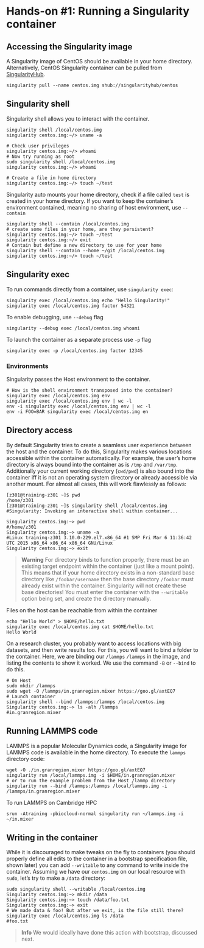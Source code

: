 # Hands-on #1: Running a Singularity container
## Accessing the Singularity image
A Singularity image of CentOS should be available in your home directory.
Alternatively, CentOS Singularity container can be pulled
from [SingularityHub](https://singularity-hub.org).
```
singularity pull --name centos.img shub://singularityhub/centos
```

## Singularity shell
Singularity shell allows you to interact with the container.

```shell
singularity shell /local/centos.img
singularity centos.img:~/> uname -a

# Check user privileges
singularity centos.img:~/> whoami
# Now try running as root
sudo singularity shell /local/centos.img
singularity centos.img:~/> whoami

# Create a file in home directory
singularity centos.img:~/> touch ~/test
```
Singularity auto mounts your home directory, check if a file called `test` is
created in your home directory. If you want to keep the container’s environment
contained, meaning no sharing of host environment, use `--contain`

```shell
singularity shell --contain /local/centos.img
# create some files in your home, are they persistent?
singularity centos.img:~/> touch ~/test
singularity centos.img:~/> exit
# Contain but define a new directory to use for your home
singularity shell --contain --home ~/git /local/centos.img
singularity centos.img:~/> touch ~/test
```

## Singularity exec
To run commands directly from a container, use `singularity exec`:
```
singularity exec /local/centos.img echo "Hello Singularity!"
singularity exec /local/centos.img factor 54321
```

To enable debugging, use `--debug` flag
```
singularity --debug exec /local/centos.img whoami
```
To launch the container as a separate process use `-p` flag
```
singularity exec -p /local/centos.img factor 12345
```

### Environments
Singularity passes the Host environment to the container.

```shell
# How is the shell environment transposed into the container?
singularity exec /local/centos.img env
singularity exec /local/centos.img env | wc -l
env -i singularity exec /local/centos.img env | wc -l
env -i FOO=BAR singularity exec /local/centos.img en
```

## Directory access
By default Singularity tries to create a seamless user experience between the host and the container. To do this, Singularity makes various locations accessible within the container automatically. For example, the user’s home directory is always bound into the container as is `/tmp` and `/var/tmp`. Additionally your current working directory (`cwd/pwd`) is also bound into the container iff it is not an operating system directory or already accessible via another mount. For almost all cases, this will work flawlessly as follows:

```shell
[z301@training-z301 ~]$ pwd
/home/z301
[z301@training-z301 ~]$ singularity shell /local/centos.img
#Singularity: Invoking an interactive shell within container...

Singularity centos.img:~> pwd
#/home/z301
Singularity centos.img:~> uname -a
#Linux training-z301 3.10.0-229.el7.x86_64 #1 SMP Fri Mar 6 11:36:42 UTC 2015 x86_64 x86_64 x86_64 GNU/Linux
Singularity centos.img:~> exit
```

> **Warning**
For directory binds to function properly, there must be an existing target endpoint within the container (just like a mount point). This means that if your home directory exists in a non-standard base directory like `/foobar/username` then the base directory `/foobar` must already exist within the container.
Singularity will not create these base directories! You must enter the container with the `--writable` option being set, and create the directory manually.


Files on the host can be reachable from within the container

```shell
echo "Hello World" > $HOME/hello.txt
singularity exec /local/centos.img cat $HOME/hello.txt
Hello World
```

On a research cluster, you probably want to access locations with big datasets, and then write results too. For this, you will want to bind a folder to the container. Here, we are binding our `/lammps` `/lammps` in the image, and listing the contents to show it worked. We use the command `-B` or `--bind` to do this.

```shell
# On Host
sudo mkdir /lammps
sudo wget -O /lammps/in.granregion.mixer https://goo.gl/axtEQ7
# Launch container
singularity shell --bind /lammps:/lammps /local/centos.img
Singularity centos.img:~> ls -alh /lammps
#in.granregion.mixer
```

## Running LAMMPS code
LAMMPS is a popular Molecular Dynamics code, a Singularity image for LAMMPS code is available in the home directory. To execute the `lammps` directory code:

```shell
wget -O ./in.granregion.mixer https://goo.gl/axtEQ7
singularity run /local/lammps.img -i $HOME/in.granregion.mixer
# or to run the example problem from the Host /lammp directory
singularity run --bind /lammps:/lammps /local/lammps.img -i /lammps/in.granregion.mixer
```

To run LAMMPS on Cambridge HPC
```shell
srun -Atraining -pbiocloud-normal singularity run ~/lammps.img -i ~/in.mixer
```

## Writing in the container

While it is discouraged to make tweaks on the fly to containers (you should properly define all edits to the container in a bootstrap specification file, shown later) you can add `--writable` to any command to write inside the container. Assuming we have our `centos.img` on our local resource with `sudo`, let’s
try to make a `/data` directory:

```shell
sudo singularity shell --writable /local/centos.img
Singularity centos.img:~> mkdir /data
Singularity centos.img:~> touch /data/foo.txt
Singularity centos.img:~> exit
# We made data & foo! But after we exit, is the file still there?
singularity exec /local/centos.img ls /data
#foo.txt
```
> **Info** We would ideally have done this action with bootstrap, discussed next.
